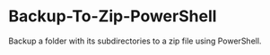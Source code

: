 # Backup-To-Zip-PowerShell
Backup a folder with its subdirectories to a zip file using PowerShell. 
